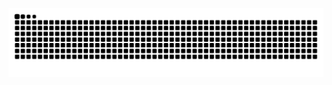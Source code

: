 ![](https://raw.githubusercontent.com/BorisYang326/BorisYang326/output/github-contribution-grid-snake-dark.svg)

<!--START_SECTION:waka-->
<!--END_SECTION:waka-->
